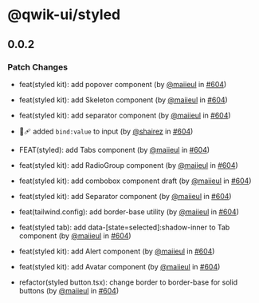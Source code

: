 # @qwik-ui/styled

## 0.0.2

### Patch Changes

- feat(styled kit): add popover component (by [@maiieul](https://github.com/maiieul) in [#604](https://github.com/qwikifiers/qwik-ui/pull/604))

- feat(styled kit): add Skeleton component (by [@maiieul](https://github.com/maiieul) in [#604](https://github.com/qwikifiers/qwik-ui/pull/604))

- feat(styled kit): add separator component (by [@maiieul](https://github.com/maiieul) in [#604](https://github.com/qwikifiers/qwik-ui/pull/604))

- 🐞🩹 added `bind:value` to input (by [@shairez](https://github.com/shairez) in [#604](https://github.com/qwikifiers/qwik-ui/pull/604))

- FEAT(styled): add Tabs component (by [@maiieul](https://github.com/maiieul) in [#604](https://github.com/qwikifiers/qwik-ui/pull/604))

- feat(styled kit): add RadioGroup component (by [@maiieul](https://github.com/maiieul) in [#604](https://github.com/qwikifiers/qwik-ui/pull/604))

- feat(styled kit): add combobox component draft (by [@maiieul](https://github.com/maiieul) in [#604](https://github.com/qwikifiers/qwik-ui/pull/604))

- feat(styled kit): add Separator component (by [@maiieul](https://github.com/maiieul) in [#604](https://github.com/qwikifiers/qwik-ui/pull/604))

- feat(tailwind.config): add border-base utility (by [@maiieul](https://github.com/maiieul) in [#604](https://github.com/qwikifiers/qwik-ui/pull/604))

- feat(styled tab): add data-[state=selected]:shadow-inner to Tab component (by [@maiieul](https://github.com/maiieul) in [#604](https://github.com/qwikifiers/qwik-ui/pull/604))

- feat(styled kit): add Alert component (by [@maiieul](https://github.com/maiieul) in [#604](https://github.com/qwikifiers/qwik-ui/pull/604))

- feat(styled kit): add Avatar component (by [@maiieul](https://github.com/maiieul) in [#604](https://github.com/qwikifiers/qwik-ui/pull/604))

- refactor(styled button.tsx): change border to border-base for solid buttons (by [@maiieul](https://github.com/maiieul) in [#604](https://github.com/qwikifiers/qwik-ui/pull/604))
